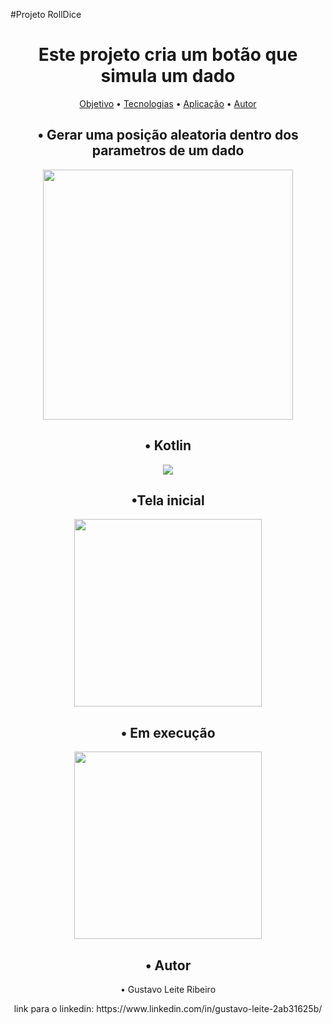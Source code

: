 #Projeto RollDice
<h1 align="center">Este projeto cria um botão que simula um dado</h1>
<p align="center">
 <a href="#objetivo">Objetivo</a> • 
 <a href="#tecnologias">Tecnologias</a> • 
 <a href="#Aplicação">Aplicação</a> •
 <a href="#autor">Autor</a>
</p>

<h2 id="Objetivo" align="center">• Gerar uma posição aleatoria dentro dos parametros de um dado</h2>
<p align="center"><img src="https://user-images.githubusercontent.com/125610281/227072556-dcae0fe0-521b-413a-89e6-883cb189cfa9.png" width="400px" heigth="500px">
</p>


<h2 id="Tecnologias" align="center">• Kotlin</h2>
<p align="center"><img src="https://img.shields.io/static/v1?label=Kotlin&message=DiceRoll&color=7159c1&style=for-the-badge&logo=ghost" />
</p>


<h2 id="Aplicação" align="center">•Tela inicial</h2>
<p align="center"><img src="https://user-images.githubusercontent.com/125610281/227073461-7377aaa5-0eb7-4ddb-9ea8-21a8f9006fcd.png" width="300px" heigth="400px"/>
</p>

 
 
<h2 align="center">• Em execução</h2>
<p align="center"><img src="https://user-images.githubusercontent.com/125610281/227073461-7377aaa5-0eb7-4ddb-9ea8-21a8f9006fcd.png" width="300px" heigth="400px"/>
</p>



<h2 id="Autor" align="center">• Autor</h2>
<p align="center">• Gustavo Leite Ribeiro
<p align="center">link para o linkedin: https://www.linkedin.com/in/gustavo-leite-2ab31625b/</p>
